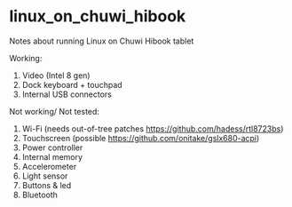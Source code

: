 # linux_on_chuwi_hibook
Notes about running Linux on Chuwi Hibook tablet

Working:
1. Video (Intel 8 gen)
2. Dock keyboard + touchpad
3. Internal USB connectors


Not working/ Not tested:
1. Wi-Fi (needs out-of-tree patches https://github.com/hadess/rtl8723bs)
2. Touchscreen (possible https://github.com/onitake/gslx680-acpi)
3. Power controller
4. Internal memory
5. Accelerometer
6. Light sensor
7. Buttons & led
8. Bluetooth
